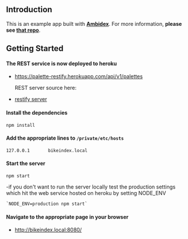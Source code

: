 ## Introduction ##

This is an example app built with [**Ambidex**](https://github.com/appsforartists/Ambidex/).  For more information, **please see [that repo](https://github.com/appsforartists/Ambidex/)**.

## Getting Started ##

#### The REST service is now deployed to heroku ####
  - https://palette-restify.herokuapp.com/api/v1/palettes

    REST server source here:
  - [restify server](https://github.com/captainill/palette-restify/)

#### Install the dependencies ####
    npm install

#### Add the appropriate lines to `/private/etc/hosts` ####
    127.0.0.1       bikeindex.local

#### Start the server ###
    npm start

  -if you don't want to run the server locally test the production settings which hit the web service hosted on heroku by setting NODE_ENV

    `NODE_ENV=production npm start`    

#### Navigate to the appropriate page in your browser ####
 - http://bikeindex.local:8080/

